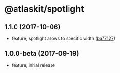 # @atlaskit/spotlight

## 1.1.0 (2017-10-06)

* feature; spotlight allows to specific width ([ba77127](https://bitbucket.org/atlassian/atlaskit/commits/ba77127))
## 1.0.0-beta (2017-09-19)

* feature; initial release
